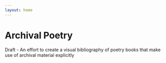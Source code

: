 ```yaml
---
layout: home
---
```

# Archival Poetry 

Draft - An effort to create a visual bibliography of poetry books that make use of archival material explicitly

